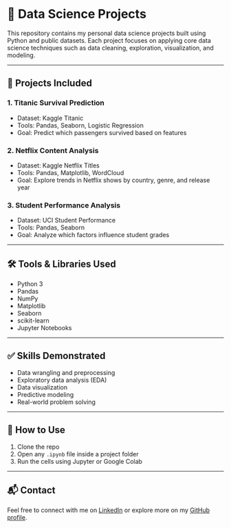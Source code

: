 # 🧠 Data Science Projects

This repository contains my personal data science projects built using Python and public datasets. Each project focuses on applying core data science techniques such as data cleaning, exploration, visualization, and modeling.

---

## 📁 Projects Included

### 1. Titanic Survival Prediction
- Dataset: Kaggle Titanic
- Tools: Pandas, Seaborn, Logistic Regression
- Goal: Predict which passengers survived based on features

### 2. Netflix Content Analysis
- Dataset: Kaggle Netflix Titles
- Tools: Pandas, Matplotlib, WordCloud
- Goal: Explore trends in Netflix shows by country, genre, and release year

### 3. Student Performance Analysis
- Dataset: UCI Student Performance
- Tools: Pandas, Seaborn
- Goal: Analyze which factors influence student grades

---

## 🛠 Tools & Libraries Used
- Python 3
- Pandas
- NumPy
- Matplotlib
- Seaborn
- scikit-learn
- Jupyter Notebooks

---

## ✅ Skills Demonstrated
- Data wrangling and preprocessing
- Exploratory data analysis (EDA)
- Data visualization
- Predictive modeling
- Real-world problem solving

---

## 📌 How to Use
1. Clone the repo
2. Open any `.ipynb` file inside a project folder
3. Run the cells using Jupyter or Google Colab

---

## 📬 Contact
Feel free to connect with me on [LinkedIn](https://linkedin.com/in/saadamerds) or explore more on my [GitHub profile](https://github.com/SaadAmerDS).
